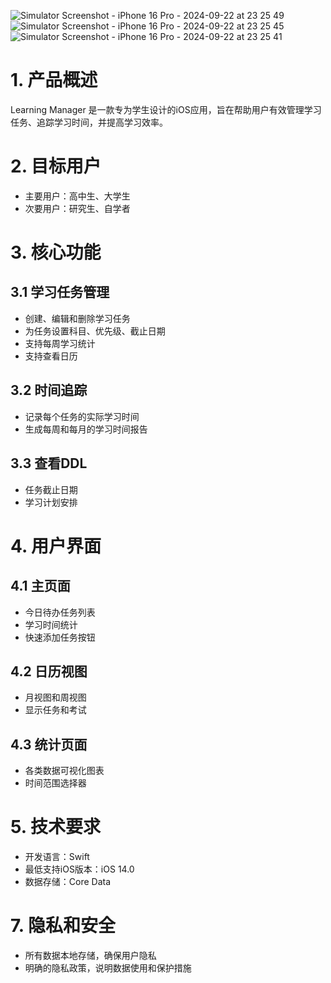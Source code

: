 ![Simulator Screenshot - iPhone 16 Pro - 2024-09-22 at 23 25 49](https://github.com/user-attachments/assets/50cfcf71-200b-40a4-a403-361c03c5a99f)
![Simulator Screenshot - iPhone 16 Pro - 2024-09-22 at 23 25 45](https://github.com/user-attachments/assets/4b859b6a-57b7-4467-9160-30ddb34e5704)
![Simulator Screenshot - iPhone 16 Pro - 2024-09-22 at 23 25 41](https://github.com/user-attachments/assets/1ce1e819-cf5c-4b38-ae24-59d9077382e5)


# 1. 产品概述
Learning Manager 是一款专为学生设计的iOS应用，旨在帮助用户有效管理学习任务、追踪学习时间，并提高学习效率。
# 2. 目标用户
* 主要用户：高中生、大学生
* 次要用户：研究生、自学者
# 3. 核心功能
## 3.1 学习任务管理
* 创建、编辑和删除学习任务
* 为任务设置科目、优先级、截止日期
* 支持每周学习统计
* 支持查看日历
## 3.2 时间追踪
* 记录每个任务的实际学习时间
* 生成每周和每月的学习时间报告
## 3.3 查看DDL
* 任务截止日期
* 学习计划安排
# 4. 用户界面
## 4.1 主页面
* 今日待办任务列表
* 学习时间统计
* 快速添加任务按钮
## 4.2 日历视图
* 月视图和周视图
* 显示任务和考试
## 4.3 统计页面
* 各类数据可视化图表
* 时间范围选择器
# 5. 技术要求
* 开发语言：Swift
* 最低支持iOS版本：iOS 14.0
* 数据存储：Core Data
# 7. 隐私和安全
* 所有数据本地存储，确保用户隐私
* 明确的隐私政策，说明数据使用和保护措施
